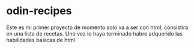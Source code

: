 # odin-recipes
Este es mi primer proyecto de momento solo va a ser con html, 
consistira en una lista de recetas. Uno vez lo haya terminado 
habre adquerido las habilidades basicas de html
